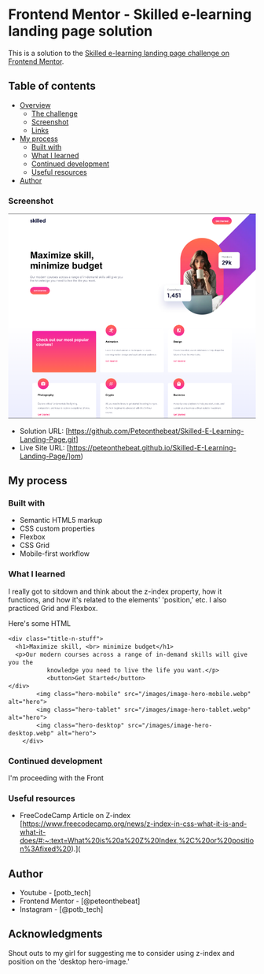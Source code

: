 # Frontend Mentor - Skilled e-learning landing page solution

This is a solution to the [Skilled e-learning landing page challenge on Frontend Mentor](https://www.frontendmentor.io/challenges/skilled-elearning-landing-page-S1ObDrZ8q).

## Table of contents

- [Overview](#overview)
  - [The challenge](#the-challenge)
  - [Screenshot](#screenshot)
  - [Links](#links)
- [My process](#my-process)
  - [Built with](#built-with)
  - [What I learned](#what-i-learned)
  - [Continued development](#continued-development)
  - [Useful resources](#useful-resources)
- [Author](#author)

### Screenshot

![](./screenshot.png)

- Solution URL: [https://github.com/Peteonthebeat/Skilled-E-Learning-Landing-Page.git]
- Live Site URL: [https://peteonthebeat.github.io/Skilled-E-Learning-Landing-Page/]om)

## My process

### Built with

- Semantic HTML5 markup
- CSS custom properties
- Flexbox
- CSS Grid
- Mobile-first workflow

### What I learned

I really got to sitdown and think about the z-index property, how it functions, and how it's related to the elements' 'position,' etc. I also practiced Grid and Flexbox.

Here's some HTML

```<div class="upper-section">
<div class="title-n-stuff">
  <h1>Maximize skill, <br> minimize budget</h1>
  <p>Our modern courses across a range of in-demand skills will give you the
           knowledge you need to live the life you want.</p>
           <button>Get Started</button>
</div>
        <img class="hero-mobile" src="/images/image-hero-mobile.webp" alt="hero">
        <img class="hero-tablet" src="/images/image-hero-tablet.webp" alt="hero">
        <img class="hero-desktop" src="/images/image-hero-desktop.webp" alt="hero">
    </div>
```

### Continued development

I'm proceeding with the Front

### Useful resources

- FreeCodeCamp Article on Z-index [https://www.freecodecamp.org/news/z-index-in-css-what-it-is-and-what-it-does/#:~:text=What%20is%20a%20Z%20Index,%2C%20or%20position%3Afixed%20).](

## Author

- Youtube - [potb_tech]
- Frontend Mentor - [@peteonthebeat]
- Instagram - [@potb_tech]

## Acknowledgments

Shout outs to my girl for suggesting me to consider using z-index and position on the 'desktop hero-image.'
